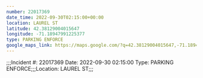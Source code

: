 ```yaml
---
number: 22017369
date_time: 2022-09-30T02:15:00+00:00
location: LAUREL ST
latitude: 42.38129004015647
longitude: -71.18947991225377
type: PARKING ENFORCE
google_maps_link: https://maps.google.com/?q=42.38129004015647,-71.18947991225377
---
```


;;;Incident #: 22017369  Date: 2022-09-30 02:15:00   Type: PARKING ENFORCE;;;Location: LAUREL ST;;;

